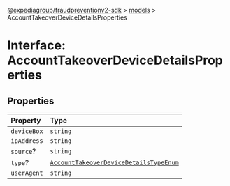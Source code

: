 [@expediagroup/fraudpreventionv2-sdk](../../index.md) > [models](../index.md) > AccountTakeoverDeviceDetailsProperties

# Interface: AccountTakeoverDeviceDetailsProperties

## Properties

| Property    | Type                                                                                                         |
| :---------- | :----------------------------------------------------------------------------------------------------------- |
| `deviceBox` | `string`                                                                                                     |
| `ipAddress` | `string`                                                                                                     |
| `source`?   | `string`                                                                                                     |
| `type`?     | [`AccountTakeoverDeviceDetailsTypeEnum`](../type-aliases/type-alias.AccountTakeoverDeviceDetailsTypeEnum.md) |
| `userAgent` | `string`                                                                                                     |
